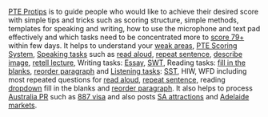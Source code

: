 <a href="https://pteprotips.com" target="_blank">PTE Protips</a> is to guide people who would like to achieve their desired score with simple tips and tricks such as scoring structure, simple methods, templates for speaking and writing, how to use the microphone and text pad effectively and which tasks need to be concentrated more to <a href="https://pteprotips.com/how-to-score-79-in-pte-tips-and-templates/" target="_blank">score 79+</a> within few days. It helps to understand your <a href="https://pteprotips.com/how-to-find-my-weak-areas-in-pte/" target="_blank">weak areas</a>, <a href="https://pteprotips.com/pte-scoring-system/" target="_blank">PTE Scoring System</a>, <a href="https://pteprotips.com/pte-speaking-quick-tips-to-improve-templates-methods/" target="_blank">Speaking tasks</a> such as <a href="https://pteprotips.com/pte-read-aloud-tips/" target="_blank">read aloud</a>, <a href="https://pteprotips.com/pte-repeat-sentence-tips/" target="_blank">repeat sentence</a>, <a href="https://pteprotips.com/pte-describe-image-tips-template/" target="_blank">describe image</a>, <a href="https://pteprotips.com/pte-retell-lecture-tips-and-template/" target="_blank">retell lecture</a>, Writing tasks: <a href="https://pteprotips.com/essay-writing-with-strategies-templates-and-methods/" target="_blank">Essay</a>, <a href="https://pteprotips.com/pte-summarize-written-text-tips-and-templates/" target="_blank">SWT</a>, Reading tasks: <a href="https://pteprotips.com/reading-fill-in-the-blanks-tips-and-tricks/" target="_blank">fill in the blanks</a>, <a href="https://pteprotips.com/pte-reorder-paragraph-tips-and-strategies/" target="_blank">reorder paragraph</a> and <a href="https://pteprotips.com/how-to-improve-listening-score-tips/" target="_blank">Listening tasks</a>: <a href="https://pteprotips.com/pte-summarize-spoken-text-tips-and-templates/" target="_blank">SST</a>, HIW, WFD including most repeated questions for <a href="https://pteprotips.com/most-repeated-read-aloud/" target="_blank">read aloud</a>, <a href="https://pteprotips.com/most-repeated-repeat-sentence/" target="_blank">repeat sentence</a>, reading <a href="https://pteprotips.com/most-repeated-reading-dropdown-fibs/" target="_blank">dropdown</a> fill in the blanks and <a href="https://pteprotips.com/most-repeated-reorder-paragraph/" target="_blank">reorder paragraph</a>.
It also helps to process <a href="https://pteprotips.com/australia-pr-process-guide-for-migration/" target="_blank">Australia PR</a> such as <a href="https://pteprotips.com/887-visa-processing-and-eligibility-checklist/" target="_blank">887 visa</a> and also posts <a href="https://pteprotips.com/best-tourist-attractions-in-south-australia-things-to-do/" target="_blank">SA attractions</a> and <a href="https://pteprotips.com/adelaide-markets-cheap-price-good-quality/" target="_blank">Adelaide markets</a>.
